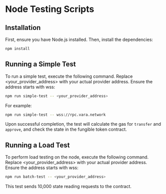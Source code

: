 # Node Testing Scripts

## Installation

First, ensure you have Node.js installed. Then, install the dependencies:

```bash
npm install
```

## Running a Simple Test
To run a simple test, execute the following command. Replace <your_provider_address> with your actual provider address. Ensure the address starts with wss:

```bash
npm run simple-test -- <your_provider_address>
```
For example:
```bash
npm run simple-test -- wss://rpc.vara.network
```
Upon successful completion, the test will calculate the gas for `transfer` and `approve`, and check the state in the fungible token contract.

## Running a Load Test
To perform load testing on the node, execute the following command. Replace <your_provider_address> with your actual provider address. Ensure the address starts with wss:

```bash
npm run batch-test -- <your_provider_address>
```

This test sends 10,000 state reading requests to the contract.